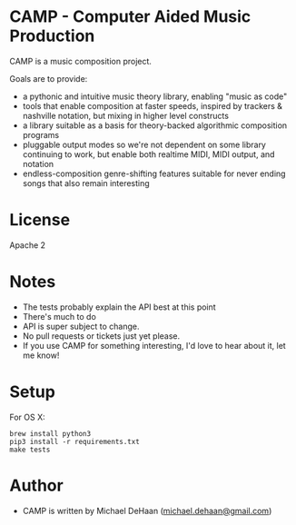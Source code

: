CAMP - Computer Aided Music Production
======================================

CAMP is a music composition project.

Goals are to provide:

   * a pythonic and intuitive music theory library, enabling "music as code"
   * tools that enable composition at faster speeds, inspired by trackers & nashville notation, but mixing in higher level constructs
   * a library suitable as a basis for theory-backed algorithmic composition programs
   * pluggable output modes so we're not dependent on some library continuing to work, but enable both realtime MIDI, MIDI output, and notation
   * endless-composition genre-shifting features suitable for never ending songs that also remain interesting

License
=======

Apache 2

Notes
=====

   * The tests probably explain the API best at this point
   * There's much to do
   * API is super subject to change.
   * No pull requests or tickets just yet please.
   * If you use CAMP for something interesting, I'd love to hear about it, let me know!


Setup
=====
 
For OS X:

    brew install python3
    pip3 install -r requirements.txt
    make tests
 
Author
======

   * CAMP is written by Michael DeHaan (michael.dehaan@gmail.com)

